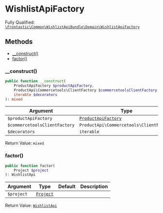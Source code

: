 #  WishlistApiFactory

Fully Qualified: [`\Frontastic\Common\WishlistApiBundle\Domain\WishlistApiFactory`](../../../../src/php/WishlistApiBundle/Domain/WishlistApiFactory.php)




## Methods

* [__construct()](#__construct)
* [factor()](#factor)


### __construct()


```php
public function __construct(
    ProductApiFactory $productApiFactory,
    ProductApi\Commercetools\ClientFactory $commercetoolsClientFactory,
    iterable $decorators
): mixed
```






Argument|Type|Default|Description
--------|----|-------|-----------
`$productApiFactory`|[`ProductApiFactory`](../../ProductApiBundle/Domain/ProductApiFactory.md)||
`$commercetoolsClientFactory`|`ProductApi\Commercetools\ClientFactory`||
`$decorators`|`iterable`||

Return Value: `mixed`

### factor()


```php
public function factor(
    Project $project
): WishlistApi
```






Argument|Type|Default|Description
--------|----|-------|-----------
`$project`|[`Project`](../../ReplicatorBundle/Domain/Project.md)||

Return Value: [`WishlistApi`](WishlistApi.md)


